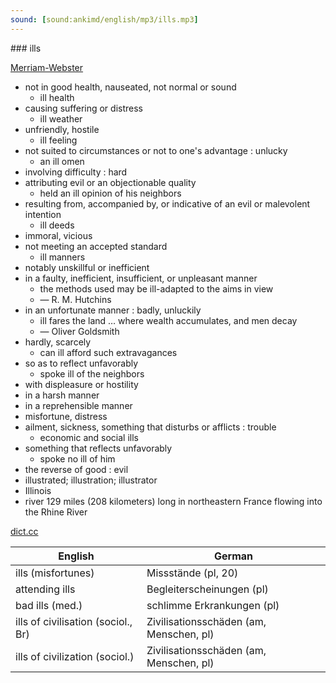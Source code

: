 ```yaml
---
sound: [sound:ankimd/english/mp3/ills.mp3]
---
```


\### ills

[Merriam-Webster](https://www.merriam-webster.com/dictionary/ills)

- not in good health, nauseated, not normal or sound
    - ill health
- causing suffering or distress
    - ill weather
- unfriendly, hostile
    - ill feeling
- not suited to circumstances or not to one's advantage : unlucky
    - an ill omen
- involving difficulty : hard
- attributing evil or an objectionable quality
    - held an ill opinion of his neighbors
- resulting from, accompanied by, or indicative of an evil or malevolent intention
    - ill deeds
- immoral, vicious
- not meeting an accepted standard
    - ill manners
- notably unskillful or inefficient
- in a faulty, inefficient, insufficient, or unpleasant manner
    - the methods used may be ill-adapted to the aims in view
    - — R. M. Hutchins
- in an unfortunate manner : badly, unluckily
    - ill fares the land … where wealth accumulates, and men decay
    - — Oliver Goldsmith
- hardly, scarcely
    - can ill afford such extravagances
- so as to reflect unfavorably
    - spoke ill of the neighbors
- with displeasure or hostility
- in a harsh manner
- in a reprehensible manner
- misfortune, distress
- ailment, sickness, something that disturbs or afflicts : trouble
    - economic and social ills
- something that reflects unfavorably
    - spoke no ill of him
- the reverse of good : evil
- illustrated; illustration; illustrator
- Illinois
- river 129 miles (208 kilometers) long in northeastern France flowing into the Rhine River

[dict.cc](https://www.dict.cc/ills)

| English        | German       |
| -------------- | ------------ |
| ills (misfortunes) | Missstände (pl, 20) |
| attending ills | Begleiterscheinungen (pl) |
| bad ills (med.) | schlimme Erkrankungen (pl) |
| ills of civilisation (sociol., Br) | Zivilisationsschäden (am, Menschen, pl) |
| ills of civilization (sociol.) | Zivilisationsschäden (am, Menschen, pl) |

